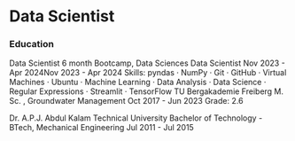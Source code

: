 # Data Scientist
### Education 
Data Scientist 6 month Bootcamp, Data Sciences Data Scientist 
Nov 2023 - Apr 2024Nov 2023 - Apr 2024
Skills: pyndas · NumPy · Git · GitHub · Virtual Machines · Ubuntu · Machine Learning · Data Analysis · Data Science · Regular Expressions · Streamlit · TensorFlow
TU Bergakademie Freiberg
M. Sc. , Groundwater Management
Oct 2017 - Jun 2023
Grade: 2.6

Dr. A.P.J. Abdul Kalam Technical University
Bachelor of Technology - BTech, Mechanical Engineering
Jul 2011 - Jul 2015
